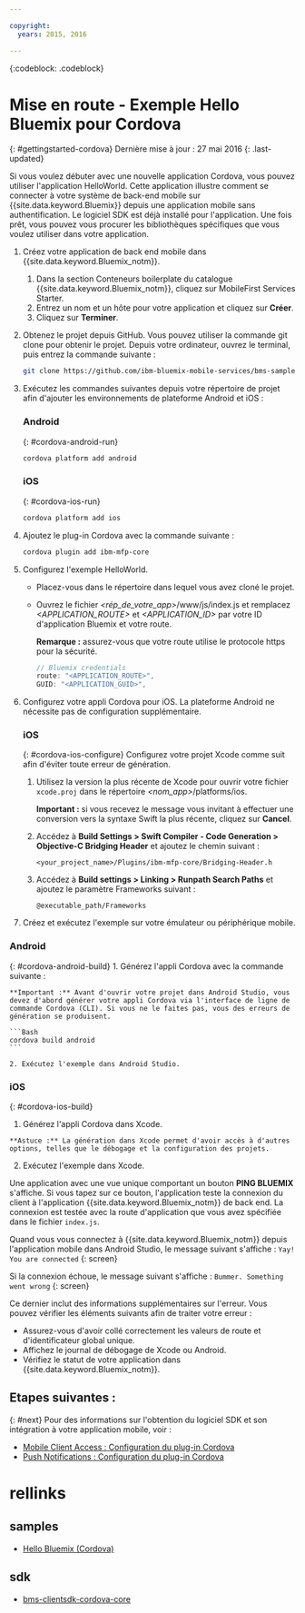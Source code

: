 ```yaml
---

copyright:
  years: 2015, 2016

---
```

<!-- Attribute definitions -->
{:codeblock: .codeblock}

# Mise en route - Exemple Hello Bluemix pour Cordova
{: #gettingstarted-cordova}
Dernière mise à jour : 27 mai 2016
{: .last-updated}

Si vous voulez débuter avec une nouvelle application Cordova, vous pouvez utiliser l'application HelloWorld. Cette application illustre comment se connecter
à votre système de back-end mobile sur {{site.data.keyword.Bluemix}} depuis une application mobile sans authentification. Le logiciel SDK est déjà installé pour l'application. Une fois prêt, vous pouvez vous procurer les bibliothèques spécifiques que vous voulez utiliser dans votre application.

1. Créez votre application de back end mobile dans {{site.data.keyword.Bluemix_notm}}.

	1. Dans la section Conteneurs boilerplate du catalogue {{site.data.keyword.Bluemix_notm}}, cliquez sur MobileFirst Services Starter.
	1. Entrez un nom et un hôte pour votre application et cliquez sur **Créer**.
	1. Cliquez sur **Terminer**.

2. Obtenez le projet depuis GitHub. Vous pouvez utiliser la commande git clone pour obtenir le projet. Depuis votre ordinateur, ouvrez le
terminal, puis entrez la commande suivante :

	```Bash
	git clone https://github.com/ibm-bluemix-mobile-services/bms-samples-cordova-helloworld
	```

3. Exécutez les commandes suivantes depuis votre répertoire de projet afin d'ajouter les environnements de plateforme Android et iOS :

	### Android
	{: #cordova-android-run}

	```Bash
	cordova platform add android
	```

	### iOS
	{: #cordova-ios-run}

	```Bash
	cordova platform add ios
	```

4. Ajoutez le plug-in Cordova avec la commande suivante :

	```Bash
	cordova plugin add ibm-mfp-core
	```

5. Configurez l'exemple HelloWorld.

	* Placez-vous dans le répertoire dans lequel vous avez cloné le projet.
	* Ouvrez le fichier *&lt;rép_de_votre_app&gt;*/www/js/index.js et remplacez *&lt;APPLICATION_ROUTE&gt;* et
*&lt;APPLICATION_ID&gt;* par votre ID d'application Bluemix et votre route.

		**Remarque :** assurez-vous que votre route utilise le protocole https pour la sécurité.

		```Javascript
		// Bluemix credentials
		route: "<APPLICATION_ROUTE>",
		GUID: "<APPLICATION_GUID>",
		```

6. Configurez votre appli Cordova pour iOS. La plateforme Android ne nécessite pas de configuration supplémentaire.

	### iOS
	{: #cordova-ios-configure}
  Configurez votre projet Xcode comme suit afin d'éviter toute erreur de génération.

	1. Utilisez la version la plus récente de Xcode pour ouvrir votre fichier `xcode.proj` dans le répertoire *&lt;nom_app&gt;*/platforms/ios.

		**Important :** si vous recevez le message vous invitant à effectuer une conversion vers la syntaxe Swift la plus récente, cliquez sur **Cancel**.

	2. Accédez à **Build Settings > Swift Compiler - Code Generation > Objective-C Bridging Header** et ajoutez le chemin suivant :

		```
		<your_project_name>/Plugins/ibm-mfp-core/Bridging-Header.h
		```

	3. Accédez à **Build settings > Linking > Runpath Search Paths** et ajoutez le paramètre Frameworks suivant :

		```
		@executable_path/Frameworks
		```

7. Créez et exécutez l'exemple sur votre émulateur ou périphérique mobile.

  ### Android
  {: #cordova-android-build}
	1. Générez l'appli Cordova avec la commande suivante :

    **Important :** Avant d'ouvrir votre projet dans Android Studio, vous devez d'abord générer votre appli Cordova via l'interface de ligne de commande Cordova (CLI). Si vous ne le faites pas, vous des erreurs de génération se produisent.

	```Bash
	cordova build android
	```

	2. Exécutez l'exemple dans Android Studio.

  ### iOS
  {: #cordova-ios-build}
  1. Générez l'appli Cordova dans Xcode.

    **Astuce :** La génération dans Xcode permet d'avoir accès à d'autres options, telles que le débogage et la configuration des projets.

  2. Exécutez l'exemple dans Xcode.

Une application avec une vue unique comportant un bouton **PING BLUEMIX** s'affiche. Si vous tapez sur ce bouton, l'application teste
la connexion du client à l'application {{site.data.keyword.Bluemix_notm}} de back end. La connexion est testée avec la route d'application que
vous avez spécifiée dans le fichier `index.js`.

<!--
![Hello World application successfully connected to Bluemix](images/yayconnected.jpg "Figure 1. Hello World application successfully connected to Bluemix")
-->

  Quand vous vous connectez à {{site.data.keyword.Bluemix_notm}} depuis l'application mobile dans Android Studio, le message suivant s'affiche :
  `Yay! You are connected`
  {: screen}


<!--![Hello World application not connected to Bluemix](images/bummer_android.jpg "Figure 2. Hello World application not connected to Bluemix")-->

Si la connexion échoue, le message suivant s'affiche : `Bummer. Something went wrong`
  {: screen}
   
Ce dernier inclut des informations supplémentaires sur l'erreur. Vous pouvez vérifier les éléments suivants afin de traiter votre erreur :

- Assurez-vous d'avoir collé correctement les valeurs de route et d'identificateur global unique.
- Affichez le journal de débogage de Xcode ou Android.
- Vérifiez le statut de votre application dans {{site.data.keyword.Bluemix_notm}}.

## Etapes suivantes :
{: #next}
Pour des informations sur l'obtention du logiciel SDK et son intégration à votre application mobile, voir :
* [Mobile Client Access : Configuration du plug-in Cordova](../../services/mobileaccess/getting-started-cordova.html)
* [Push Notifications : Configuration du plug-in Cordova](../../services/mobilepush/enablepush_cordova.html#setup_sdk_cordova)

# rellinks

## samples
   * [Hello Bluemix (Cordova)](https://github.com/ibm-bluemix-mobile-services/bms-samples-cordova-helloworld)

## sdk
   * [bms-clientsdk-cordova-core](https://github.com/ibm-bluemix-mobile-services/bms-clientsdk-cordova-plugin-core)

<!--## api
   * [Core API](https://www.{DomainName}/docs/api/content/api/mobilefirst/cordova/core-api-doc/overview-summary.html)
-->
